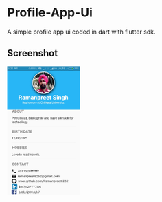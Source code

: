 # Profile-App-Ui

A simple profile app ui coded in dart with flutter sdk.

## Screenshot

<img src=Images/screenshot.jpeg height=300em>

